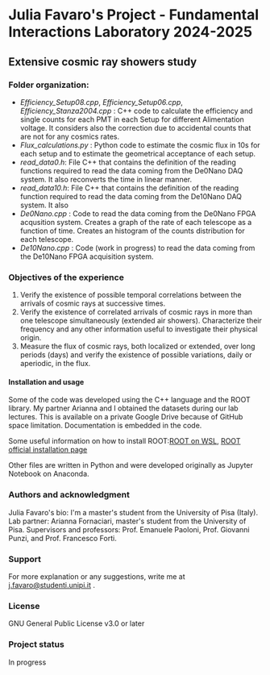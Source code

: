 # Julia Favaro's Project - Fundamental Interactions Laboratory 2024-2025

## Extensive cosmic ray showers study

### Folder organization:
- _Efficiency_Setup08.cpp_, _Efficiency_Setup06.cpp_, _Efficiency_Stanza2004.cpp_ : C++ code to calculate the efficiency and single counts for each PMT in each Setup for different Alimentation voltage. It considers also the correction due to accidental counts that are not for any cosmics rates.
- _Flux_calculations.py_ : Python code to estimate the cosmic flux in 10s for each setup and to estimate the geometrical acceptance of each setup.
- _read_data0.h_: File C++ that contains the definition of the reading functions required to read the data coming from the De0Nano DAQ system. It also reconverts the time in linear manner.
- _read_data10.h_: File C++ that contains the definition of the reading function required to read the data coming from the De10Nano DAQ system. It also 
- _De0Nano.cpp_ : Code to read the data coming from the De0Nano FPGA acqusition system. Creates a graph of the rate of each telescope as a function of time. Creates an histogram of the counts distribution for each telescope. 
- _De10Nano.cpp_ : Code (work in progress) to read the data coming from the De10Nano FPGA acquisition system.

### Objectives of the experience
1. Verify the existence of possible temporal correlations between the arrivals of cosmic rays at successive times.
2. Verify the existence of correlated arrivals of cosmic rays in more than one telescope simultaneously (extended air showers). Characterize their frequency and any other information useful to investigate their physical origin.
3. Measure the flux of cosmic rays, both localized or extended, over long periods (days) and verify the existence of possible variations, daily or aperiodic, in the flux.

#### Installation and usage
Some of the code was developed using the C++ language and the ROOT library. My partner Arianna and I obtained the datasets during our lab lectures. This is available on a private Google Drive because of GitHub space limitation. Documentation is embedded in the code. 

Some useful information on how to install ROOT:[ROOT on WSL](https://root-forum.cern.ch/t/complete-root-installation-instructions-for-wsl-ubuntu-18-04-on-windows-10/35148/3), [ROOT official installation page](https://root.cern/install/)

Other files are written in Python and were developed originally as Jupyter Notebook on Anaconda. 

### Authors and acknowledgment
Julia Favaro's bio: I'm a master's student from the University of Pisa (Italy). 
Lab partner: Arianna Fornaciari, master's student from the University of Pisa.
Supervisors and professors: Prof. Emanuele Paoloni, Prof. Giovanni Punzi, and Prof. Francesco Forti.

### Support
For more explanation or any suggestions, write me at j.favaro@studenti.unipi.it .

### License
GNU General Public License v3.0 or later

### Project status
In progress
